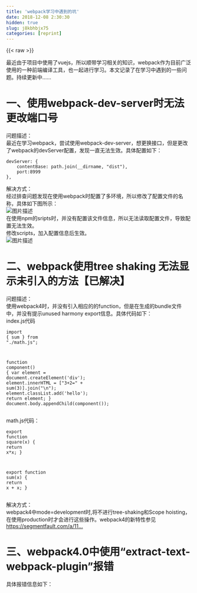 ```yaml
---
title: 'webpack学习中遇到的坑' 
date: 2018-12-08 2:30:30
hidden: true
slug: j8kbhbjx75
categories: [reprint]
---
```


{{< raw >}}

                    
<p>最近由于项目中使用了vuejs，所以顺带学习相关的知识，webpack作为目前广泛使用的一种前端编译工具，也一起进行学习。本文记录了在学习中遇到的一些问题。持续更新中……</p>
<h1 id="articleHeader0">一、使用webpack-dev-server时无法更改端口号</h1>
<p>问题描述：<br>最近在学习webpack，尝试使用webpack-dev-server，想更换接口，但是更改了webpack的devServer配置，发现一直无法生效。具体配置如下：</p>
<div class="widget-codetool" style="display:none;">
      <div class="widget-codetool--inner">
      <span class="selectCode code-tool" data-toggle="tooltip" data-placement="top" title="" data-original-title="全选"></span>
      <span type="button" class="copyCode code-tool" data-toggle="tooltip" data-placement="top" data-clipboard-text="devServer: {
    contentBase: path.join(__dirname, &quot;dist&quot;),
    port:8999
}," title="" data-original-title="复制"></span>
      <span type="button" class="saveToNote code-tool" data-toggle="tooltip" data-placement="top" title="" data-original-title="放进笔记"></span>
      </div>
      </div><pre class="hljs css"><code><span class="hljs-selector-tag">devServer</span>: {
    <span class="hljs-attribute">contentBase</span>: path.<span class="hljs-built_in">join</span>(__dirname, <span class="hljs-string">"dist"</span>),
    port:<span class="hljs-number">8999</span>
},</code></pre>
<p>解决方式：<br>经过排查问题发现在使用webpack时配置了多环境，所以修改了配置文件的名称，具体如下图所示：<br><span class="img-wrap"><img data-src="/img/bV6TKn?w=189&amp;h=76" src="https://static.alili.tech/img/bV6TKn?w=189&amp;h=76" alt="图片描述" title="图片描述" style="cursor: pointer; display: inline;"></span><br>在使用npm的sripts时，并没有配置该文件信息，所以无法读取配置文件，导致配置无法生效。<br>修改scripts，加入配置信息后生效。<br><span class="img-wrap"><img data-src="/img/bV6TKu?w=678&amp;h=32" src="https://static.alili.tech/img/bV6TKu?w=678&amp;h=32" alt="图片描述" title="图片描述" style="cursor: pointer; display: inline;"></span></p>
<h1 id="articleHeader1">二、webpack使用tree shaking 无法显示未引入的方法【已解决】</h1>
<p>问题描述：<br>使用webpack4时，并没有引入相应的的function，但是在生成的bundle文件中，并没有提示unused harmony export信息。具体代码如下：<br>index.js代码</p>
<div class="widget-codetool" style="display:none;">
      <div class="widget-codetool--inner">
      <span class="selectCode code-tool" data-toggle="tooltip" data-placement="top" title="" data-original-title="全选"></span>
      <span type="button" class="copyCode code-tool" data-toggle="tooltip" data-placement="top" data-clipboard-text="import { sum } from &quot;./math.js&quot;;

function component() {
    var element = document.createElement('div');
    element.innerHTML = [&quot;3+2=&quot; + sum(3)].join(&quot;\n&quot;);
    element.classList.add('hello');
    return element;
}
document.body.appendChild(component());" title="" data-original-title="复制"></span>
      <span type="button" class="saveToNote code-tool" data-toggle="tooltip" data-placement="top" title="" data-original-title="放进笔记"></span>
      </div>
      </div><pre class="hljs javascript"><code><span class="hljs-keyword">import</span> { sum } <span class="hljs-keyword">from</span> <span class="hljs-string">"./math.js"</span>;

<span class="hljs-function"><span class="hljs-keyword">function</span> <span class="hljs-title">component</span>(<span class="hljs-params"></span>) </span>{
    <span class="hljs-keyword">var</span> element = <span class="hljs-built_in">document</span>.createElement(<span class="hljs-string">'div'</span>);
    element.innerHTML = [<span class="hljs-string">"3+2="</span> + sum(<span class="hljs-number">3</span>)].join(<span class="hljs-string">"\n"</span>);
    element.classList.add(<span class="hljs-string">'hello'</span>);
    <span class="hljs-keyword">return</span> element;
}
<span class="hljs-built_in">document</span>.body.appendChild(component());</code></pre>
<p>math.js代码：</p>
<div class="widget-codetool" style="display:none;">
      <div class="widget-codetool--inner">
      <span class="selectCode code-tool" data-toggle="tooltip" data-placement="top" title="" data-original-title="全选"></span>
      <span type="button" class="copyCode code-tool" data-toggle="tooltip" data-placement="top" data-clipboard-text="export function square(x) {
    return x*x;
}

export function sum(x) {
    return x + x;
}" title="" data-original-title="复制"></span>
      <span type="button" class="saveToNote code-tool" data-toggle="tooltip" data-placement="top" title="" data-original-title="放进笔记"></span>
      </div>
      </div><pre class="hljs ada"><code>export <span class="hljs-keyword">function</span> <span class="hljs-title">square</span>(x) {
    <span class="hljs-keyword">return</span> <span class="hljs-type">x*x</span>;
}

export <span class="hljs-keyword">function</span> <span class="hljs-title">sum</span>(x) {
    <span class="hljs-keyword">return</span> <span class="hljs-type">x</span> + x;
}</code></pre>
<p>解决方式：<br>webpack4中mode=development时,将不进行tree-shaking和Scope hoisting，在使用production时才会进行这些操作。webpack4的新特性参见<a href="https://segmentfault.com/a/1190000013970017">https://segmentfault.com/a/11...</a></p>
<h1 id="articleHeader2">三、webpack4.0中使用“extract-text-webpack-plugin”报错</h1>
<p>具体报错信息如下：</p>
<div class="widget-codetool" style="display:none;">
      <div class="widget-codetool--inner">
      <span class="selectCode code-tool" data-toggle="tooltip" data-placement="top" title="" data-original-title="全选"></span>
      <span type="button" class="copyCode code-tool" data-toggle="tooltip" data-placement="top" data-clipboard-text="
    (node:12712) DeprecationWarning: Tapable.plugin is deprecated. Use new API on `.hooks` instead
    E:\***\myproject\webpack-vue-elementUi\node_modules\webpack\lib\Chunk.js:460
                    throw new Error(
                    ^
    
    Error: Chunk.entrypoints: Use Chunks.groupsIterable and filter by instanceof Entrypoint instead
        at Chunk.get (E:\***\myproject\webpack-vue-elementUi\node_modules\webpack\lib\Chunk.js:460:9)
        at E:\***\myproject\webpack-vue-elementUi\node_modules\extract-text-webpack-plugin\dist\index.js:176:48
        at Array.forEach (<anonymous>)
        at E:\***\myproject\webpack-vue-elementUi\node_modules\extract-text-webpack-plugin\dist\index.js:171:18" title="" data-original-title="复制"></span>
      <span type="button" class="saveToNote code-tool" data-toggle="tooltip" data-placement="top" title="" data-original-title="放进笔记"></span>
      </div>
      </div><pre class="hljs taggerscript"><code>
    (node:12712) DeprecationWarning: Tapable.plugin is deprecated. Use new API on `.hooks` instead
    E:<span class="hljs-symbol">\*</span>**<span class="hljs-symbol">\m</span>yproject<span class="hljs-symbol">\w</span>ebpack-vue-elementUi<span class="hljs-symbol">\n</span>ode_modules<span class="hljs-symbol">\w</span>ebpack<span class="hljs-symbol">\l</span>ib<span class="hljs-symbol">\C</span>hunk.js:460
                    throw new Error(
                    ^
    
    Error: Chunk.entrypoints: Use Chunks.groupsIterable and filter by instanceof Entrypoint instead
        at Chunk.get (E:<span class="hljs-symbol">\*</span>**<span class="hljs-symbol">\m</span>yproject<span class="hljs-symbol">\w</span>ebpack-vue-elementUi<span class="hljs-symbol">\n</span>ode_modules<span class="hljs-symbol">\w</span>ebpack<span class="hljs-symbol">\l</span>ib<span class="hljs-symbol">\C</span>hunk.js:460:9)
        at E:<span class="hljs-symbol">\*</span>**<span class="hljs-symbol">\m</span>yproject<span class="hljs-symbol">\w</span>ebpack-vue-elementUi<span class="hljs-symbol">\n</span>ode_modules<span class="hljs-symbol">\e</span>xtract-text-webpack-plugin<span class="hljs-symbol">\d</span>ist<span class="hljs-symbol">\i</span>ndex.js:176:48
        at Array.forEach (&lt;anonymous&gt;)
        at E:<span class="hljs-symbol">\*</span>**<span class="hljs-symbol">\m</span>yproject<span class="hljs-symbol">\w</span>ebpack-vue-elementUi<span class="hljs-symbol">\n</span>ode_modules<span class="hljs-symbol">\e</span>xtract-text-webpack-plugin<span class="hljs-symbol">\d</span>ist<span class="hljs-symbol">\i</span>ndex.js:171:18</code></pre>
<p>解决方式：<br>经过排查发现是由于extract-text-webpack-plugin目前还没有webpack4版本。可以使用该方式npm install extract-text-webpack-plugin@next解决 具体问题描述： <a href="https://github.com/webpack-contrib/extract-text-webpack-plugin/issues/701" rel="nofollow noreferrer" target="_blank">https://github.com/webpack-co...</a></p>
<h1 id="articleHeader3">四、extract-text-webpack-plugin 提取css文件时url()解析问题</h1>
<p>问题描述：<br>使用extract-text-webpack-plugin提取css文件时，url()解析出来的路径是相对于css文件地址的，导致图片无法查找到。<br>提取的css如下：</p>
<div class="widget-codetool" style="display:none;">
      <div class="widget-codetool--inner">
      <span class="selectCode code-tool" data-toggle="tooltip" data-placement="top" title="" data-original-title="全选"></span>
      <span type="button" class="copyCode code-tool" data-toggle="tooltip" data-placement="top" data-clipboard-text=".hello {
    color: red;
    background: url(img/shop-logo.png);
}" title="" data-original-title="复制"></span>
      <span type="button" class="saveToNote code-tool" data-toggle="tooltip" data-placement="top" title="" data-original-title="放进笔记"></span>
      </div>
      </div><pre class="hljs css"><code><span class="hljs-selector-class">.hello</span> {
    <span class="hljs-attribute">color</span>: red;
    <span class="hljs-attribute">background</span>: <span class="hljs-built_in">url</span>(img/shop-logo.png);
}</code></pre>
<p>解决方式：<br>经过网上搜索，定位问题是extract-text-webpack-plugin使用css-loader解析css时出现的问题，更改css-laoder的配置即可。具体配置如下：</p>
<div class="widget-codetool" style="display:none;">
      <div class="widget-codetool--inner">
      <span class="selectCode code-tool" data-toggle="tooltip" data-placement="top" title="" data-original-title="全选"></span>
      <span type="button" class="copyCode code-tool" data-toggle="tooltip" data-placement="top" data-clipboard-text="{
    test:/\.css$/,
    use : ExtractTextPlugin.extract({
        fallback : &quot;style-loader&quot;,
        //这样使用会出现url()解析路径错误的问题
        //use : &quot;css-loader&quot;
        use:[
            {
                loader:&quot;css-loader&quot;,
                options:{
                    //用于解决url()路径解析错误
                    url:false,
                    minimize:true,
                    sourceMap:true
                }
            }
        ]
    })
}" title="" data-original-title="复制"></span>
      <span type="button" class="saveToNote code-tool" data-toggle="tooltip" data-placement="top" title="" data-original-title="放进笔记"></span>
      </div>
      </div><pre class="hljs css"><code>{
    <span class="hljs-attribute">test</span>:/\.css$/,
    use : ExtractTextPlugin.<span class="hljs-built_in">extract</span>({
        fallback : <span class="hljs-string">"style-loader"</span>,
        //这样使用会出现url()解析路径错误的问题
        //use : <span class="hljs-string">"css-loader"</span>
        use:[
            {
                loader:<span class="hljs-string">"css-loader"</span>,
                options:{
                    //用于解决<span class="hljs-built_in">url</span>()路径解析错误
                    url:false,
                    minimize:true,
                    sourceMap:true
                }
            }
        ]
    })
}</code></pre>
<p><a href="https://github.com/webpack-contrib/extract-text-webpack-plugin/blob/master/README.md" rel="nofollow noreferrer" target="_blank">https://github.com/webpack-co...</a></p>
<h1 id="articleHeader4">五、SplitChunkPlugin使用遇到的问题</h1>
<p>问题描述：由于CommonChunkPlugin已被webpack4废弃，webpack4推荐使用SplitChunkPlugin来提取公共模块。由于webpack官网(<a href="https://webpack.js.org)%E4%B8%8A%E9%9D%A2%E8%AF%A5%E6%8F%92%E4%BB%B6%E8%BF%98%E6%B2%A1%E6%9C%89%E6%9B%B4%E6%96%B0" rel="nofollow noreferrer" target="_blank">https://webpack.js.org)上面该...</a>，网上资料介绍又不是很详细，综合网上搜索结果，终于实现了公共模块的分离，但是还是有很多疑问没有解决，后面还需要在查找相关资料。<br>可以参考官方的例子：<a href="https://github.com/webpack/webpack/tree/master/examples/common-chunk-and-vendor-chunk" rel="nofollow noreferrer" target="_blank">https://github.com/webpack/we...</a><br>解决方式：<br>使用SplitChunkPlugin有两种方式：<br><strong>一、optimization.splitChunks</strong></p>
<div class="widget-codetool" style="display:none;">
      <div class="widget-codetool--inner">
      <span class="selectCode code-tool" data-toggle="tooltip" data-placement="top" title="" data-original-title="全选"></span>
      <span type="button" class="copyCode code-tool" data-toggle="tooltip" data-placement="top" data-clipboard-text="optimization: {
        //提取公共模块，webpack4去除了CommonsChunkPlugin，使用SplitChunksPlugin作为替代
        //主要用于多页面
        //例子代码 https://github.com/webpack/webpack/tree/master/examples/common-chunk-and-vendor-chunk
        //SplitChunksPlugin配置，其中缓存组概念目前不是很清楚
        splitChunks: {
            // 表示显示块的范围，有三个可选值：initial(初始块)、async(按需加载块)、all(全部块)，默认为all;
            chunks: &quot;all&quot;,
            // 表示在压缩前的最小模块大小，默认为0；
            minSize: 30000,
            //表示被引用次数，默认为1
            minChunks: 1,
            //最大的按需(异步)加载次数，默认为1；
            maxAsyncRequests: 3,
            //最大的初始化加载次数，默认为1；
            maxInitialRequests: 3,
            // 拆分出来块的名字(Chunk Names)，默认由块名和hash值自动生成；设置ture则使用默认值
            name: true,
            //缓存组，目前在项目中设置cacheGroup可以抽取公共模块，不设置则不会抽取
            cacheGroups: {
                //缓存组信息，名称可以自己定义
                commons: {
                    //拆分出来块的名字,默认是缓存组名称+&quot;~&quot; + [name].js
                    name: &quot;test&quot;,
                    // 同上
                    chunks: &quot;all&quot;,
                    // 同上
                    minChunks: 3,
                    // 如果cacheGroup中没有设置minSize，则据此判断是否使用上层的minSize，true：则使用0，false：使用上层minSize
                    enforce: true,
                    //test: 缓存组的规则，表示符合条件的的放入当前缓存组，值可以是function、boolean、string、RegExp，默认为空；
                    test:&quot;&quot;
                },
                //设置多个缓存规则
                vendor: {
                    test: /node_modules/,
                    chunks: &quot;all&quot;,
                    name: &quot;vendor&quot;,
                    //表示缓存的优先级
                    priority: 10,
                    enforce: true
                }
            }
        }
    }" title="" data-original-title="复制"></span>
      <span type="button" class="saveToNote code-tool" data-toggle="tooltip" data-placement="top" title="" data-original-title="放进笔记"></span>
      </div>
      </div><pre class="hljs dts"><code><span class="hljs-symbol">optimization:</span> {
        <span class="hljs-comment">//提取公共模块，webpack4去除了CommonsChunkPlugin，使用SplitChunksPlugin作为替代</span>
        <span class="hljs-comment">//主要用于多页面</span>
        <span class="hljs-comment">//例子代码 https://github.com/webpack/webpack/tree/master/examples/common-chunk-and-vendor-chunk</span>
        <span class="hljs-comment">//SplitChunksPlugin配置，其中缓存组概念目前不是很清楚</span>
<span class="hljs-symbol">        splitChunks:</span> {
            <span class="hljs-comment">// 表示显示块的范围，有三个可选值：initial(初始块)、async(按需加载块)、all(全部块)，默认为all;</span>
<span class="hljs-symbol">            chunks:</span> <span class="hljs-string">"all"</span>,
            <span class="hljs-comment">// 表示在压缩前的最小模块大小，默认为0；</span>
<span class="hljs-symbol">            minSize:</span> <span class="hljs-number">30000</span>,
            <span class="hljs-comment">//表示被引用次数，默认为1</span>
<span class="hljs-symbol">            minChunks:</span> <span class="hljs-number">1</span>,
            <span class="hljs-comment">//最大的按需(异步)加载次数，默认为1；</span>
<span class="hljs-symbol">            maxAsyncRequests:</span> <span class="hljs-number">3</span>,
            <span class="hljs-comment">//最大的初始化加载次数，默认为1；</span>
<span class="hljs-symbol">            maxInitialRequests:</span> <span class="hljs-number">3</span>,
            <span class="hljs-comment">// 拆分出来块的名字(Chunk Names)，默认由块名和hash值自动生成；设置ture则使用默认值</span>
<span class="hljs-symbol">            name:</span> true,
            <span class="hljs-comment">//缓存组，目前在项目中设置cacheGroup可以抽取公共模块，不设置则不会抽取</span>
<span class="hljs-symbol">            cacheGroups:</span> {
                <span class="hljs-comment">//缓存组信息，名称可以自己定义</span>
<span class="hljs-symbol">                commons:</span> {
                    <span class="hljs-comment">//拆分出来块的名字,默认是缓存组名称+"~" + [name].js</span>
<span class="hljs-symbol">                    name:</span> <span class="hljs-string">"test"</span>,
                    <span class="hljs-comment">// 同上</span>
<span class="hljs-symbol">                    chunks:</span> <span class="hljs-string">"all"</span>,
                    <span class="hljs-comment">// 同上</span>
<span class="hljs-symbol">                    minChunks:</span> <span class="hljs-number">3</span>,
                    <span class="hljs-comment">// 如果cacheGroup中没有设置minSize，则据此判断是否使用上层的minSize，true：则使用0，false：使用上层minSize</span>
<span class="hljs-symbol">                    enforce:</span> true,
                    <span class="hljs-comment">//test: 缓存组的规则，表示符合条件的的放入当前缓存组，值可以是function、boolean、string、RegExp，默认为空；</span>
<span class="hljs-symbol">                    test:</span><span class="hljs-string">""</span>
                },
                <span class="hljs-comment">//设置多个缓存规则</span>
<span class="hljs-symbol">                vendor:</span> {
<span class="hljs-symbol">                    test:</span> /node_modules/,
<span class="hljs-symbol">                    chunks:</span> <span class="hljs-string">"all"</span>,
<span class="hljs-symbol">                    name:</span> <span class="hljs-string">"vendor"</span>,
                    <span class="hljs-comment">//表示缓存的优先级</span>
<span class="hljs-symbol">                    priority:</span> <span class="hljs-number">10</span>,
<span class="hljs-symbol">                    enforce:</span> true
                }
            }
        }
    }</code></pre>
<p><strong>第二种：new webpack.optimize.SplitChunksPlugin</strong><br>具体配置同optimization.splitChunks</p>

                
{{< /raw >}}

# 版权声明
本文资源来源互联网，仅供学习研究使用，版权归该资源的合法拥有者所有，

本文仅用于学习、研究和交流目的。转载请注明出处、完整链接以及原作者。

原作者若认为本站侵犯了您的版权，请联系我们，我们会立即删除！

## 原文标题
webpack学习中遇到的坑

## 原文链接
[https://segmentfault.com/a/1190000013998339](https://segmentfault.com/a/1190000013998339)

